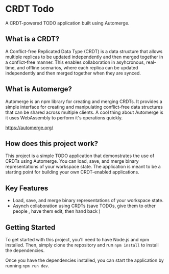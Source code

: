 # CRDT Todo
A CRDT-powered TODO application built using Automerge.

## What is a CRDT?
A Conflict-free Replicated Data Type (CRDT) is a data structure that allows multiple replicas to be updated independently and then merged together in a conflict-free manner. This enables collaboration in asyhcronous, real-time, and offline scenarios, where each replica can be updated independently and then merged together when they are synced.

## What is Automerge?
Automerge is an npm library for creating and merging CRDTs. It provides a simple interface for creating and manipulating conflict-free data structures that can be shared across multiple clients. A cool thing about Automerge is it uses WebAssembly to perform it's operations quickly.

https://automerge.org/

## How does this project work?
This project is a simple TODO application that demonstrates the use of CRDTs using Automerge. You can load, save, and merge binary representations of your workspace state. The application is meant to be a starting point for building your own CRDT-enabled applications.

## Key Features
- Load, save, and merge binary representations of your workspace state.
- Asynch collaboration using CRDTs (save TODOs, give them to other people , have them edit, then hand back )

## Getting Started
To get started with this project, you'll need to have Node.js and npm installed. Then, simply clone the repository and run `npm install` to install the dependencies.

Once you have the dependencies installed, you can start the application by running `npm run dev`.

